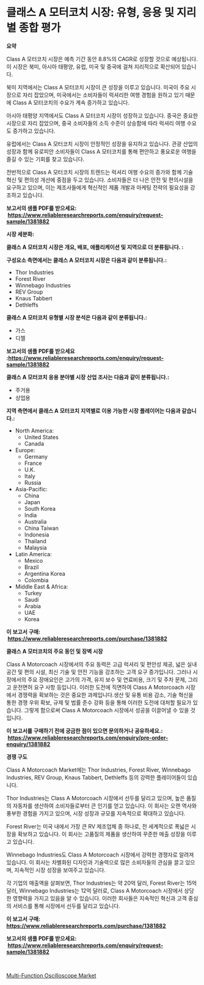 <p><h1>클래스 A 모터코치 시장: 유형, 응용 및 지리별 종합 평가</h1></p><p><strong>요약</strong></p>
<p><p>Class A 모터코치 시장은 예측 기간 동안 8.8%의 CAGR로 성장할 것으로 예상됩니다. 이 시장은 북미, 아시아 태평양, 유럽, 미국 및 중국에 걸쳐 지리적으로 확산되어 있습니다.</p><p>북미 지역에서는 Class A 모터코치 시장이 큰 성장을 이루고 있습니다. 미국이 주요 시장으로 자리 잡았으며, 미국에서는 소비자들이 럭셔리한 여행 경험을 원하고 있기 때문에 Class A 모터코치의 수요가 계속 증가하고 있습니다.</p><p>아시아 태평양 지역에서도 Class A 모터코치 시장이 성장하고 있습니다. 중국은 중요한 시장으로 자리 잡았으며, 중국 소비자들의 소득 수준이 상승함에 따라 럭셔리 여행 수요도 증가하고 있습니다.</p><p>유럽에서는 Class A 모터코치 시장이 안정적인 성장을 유지하고 있습니다. 관광 산업의 성장과 함께 유로피안 소비자들이 Class A 모터코치를 통해 편안하고 풍요로운 여행을 즐길 수 있는 기회를 찾고 있습니다.</p><p>전반적으로 Class A 모터코치 시장의 트렌드는 럭셔리 여행 수요의 증가와 함께 기술 혁신 및 편의성 개선에 중점을 두고 있습니다. 소비자들은 더 나은 안전 및 편의시설을 요구하고 있으며, 이는 제조사들에게 혁신적인 제품 개발과 마케팅 전략의 필요성을 강조하고 있습니다.</p></p>
<p><strong>보고서의 샘플 PDF를 받으세요: &nbsp;<a href="https://www.reliableresearchreports.com/enquiry/request-sample/1381882">https://www.reliableresearchreports.com/enquiry/request-sample/1381882</a></strong></p>
<p><strong>시장 세분화:</strong></p>
<p><strong> 클래스 A 모터코치 시장은 개요, 배포, 애플리케이션 및 지역으로 더 분류됩니다. :</strong></p>
<p><strong>구성요소 측면에서는 클래스 A 모터코치 시장은 다음과 같이 분류됩니다.:</strong></p>
<p><ul><li>Thor Industries</li><li>Forest River</li><li>Winnebago Industries</li><li>REV Group</li><li>Knaus Tabbert</li><li>Dethleffs</li></ul></p>
<p><strong> 클래스 A 모터코치 유형별 시장 분석은 다음과 같이 분류됩니다.:</strong></p>
<p><ul><li>가스</li><li>디젤</li></ul></p>
<p><strong>보고서의 샘플 PDF를 받으세요 :<a href="https://www.reliableresearchreports.com/enquiry/request-sample/1381882">https://www.reliableresearchreports.com/enquiry/request-sample/1381882</a></strong></p>
<p><strong> 클래스 A 모터코치 응용 분야별 시장 산업 조사는 다음과 같이 분류됩니다.:</strong></p>
<p><ul><li>주거용</li><li>상업용</li></ul></p>
<p><strong>지역 측면에서 클래스 A 모터코치 지역별로 이용 가능한 시장 플레이어는 다음과 같습니다.:</strong></p>
<p><ul>
    <li>
        North America:
        <ul>
            <li>United States</li>
            <li>Canada</li>
        </ul>
    </li>
    <li>
        Europe:
        <ul>
            <li>Germany</li>
            <li>France</li>
            <li>U.K.</li>
            <li>Italy</li>
            <li>Russia</li>
        </ul>
    </li>
    <li>
        Asia-Pacific:
        <ul>
            <li>China</li>
            <li>Japan</li>
            <li>South Korea</li>
            <li>India</li>
            <li>Australia</li>
            <li>China Taiwan</li>
            <li>Indonesia</li>
            <li>Thailand</li>
            <li>Malaysia</li>
        </ul>
    </li>
    <li>
        Latin America:
        <ul>
            <li>Mexico</li>
            <li>Brazil</li>
            <li>Argentina Korea</li>
            <li>Colombia</li>
        </ul>
    </li>
    <li>
        Middle East & Africa:
        <ul>
            <li>Turkey</li>
            <li>Saudi</li>
            <li>Arabia</li>
            <li>UAE</li>
            <li>Korea</li>
        </ul>
    </li>
    </ul></p>
<p><strong>이 보고서 구매: &nbsp;<a href="https://www.reliableresearchreports.com/purchase/1381882">https://www.reliableresearchreports.com/purchase/1381882</a></strong></p>
<p><strong>클래스 A 모터코치의 주요 동인 및 장벽 시장</strong></p>
<p><p>Class A Motorcoach 시장에서의 주요 동력은 고급 럭셔리 및 편안성 제공, 넓은 실내 공간 및 편의 시설, 최신 기술 및 안전 기능을 강조하는 고객 요구 증가입니다. 그러나 시장에서의 주요 장애요인은 고가의 가격, 유지 보수 및 연료비용, 크기 및 주차 문제, 그리고 운전면허 요구 사항 등입니다. 이러한 도전에 직면하여 Class A Motorcoach 시장에서 경쟁력을 확보하는 것은 중요한 과제입니다.생산 및 유통 비용 감소, 기술 혁신을 통한 경쟁 우위 확보, 규제 및 법률 준수 강화 등을 통해 이러한 도전에 대처할 필요가 있습니다. 그렇게 함으로써 Class A Motorcoach 시장에서 성공을 이끌어낼 수 있을 것입니다.</p></p>
<p><strong>이 보고서를 구매하기 전에 궁금한 점이 있으면 문의하거나 공유하세요.: &nbsp;<a href="https://www.reliableresearchreports.com/enquiry/pre-order-enquiry/1381882">https://www.reliableresearchreports.com/enquiry/pre-order-enquiry/1381882</a></strong></p>
<p><strong>경쟁 구도</strong></p>
<p><p>Class A Motorcoach Market에는 Thor Industries, Forest River, Winnebago Industries, REV Group, Knaus Tabbert, Dethleffs 등의 강력한 플레이어들이 있습니다. </p><p>Thor Industries는 Class A Motorcoach 시장에서 선두를 달리고 있으며, 높은 품질의 자동차를 생산하여 소비자들로부터 큰 인기를 얻고 있습니다. 이 회사는 오랜 역사와 풍부한 경험을 가지고 있으며, 시장 성장과 규모를 지속적으로 확대하고 있습니다.</p><p>Forest River는 미국 내에서 가장 큰 RV 제조업체 중 하나로, 전 세계적으로 폭넓은 시장을 확보하고 있습니다. 이 회사는 고품질의 제품을 생산하여 꾸준한 매출 성장을 이루고 있습니다.</p><p>Winnebago Industries도 Class A Motorcoach 시장에서 강력한 경쟁자로 알려져 있습니다. 이 회사는 차별화된 디자인과 기술력으로 많은 소비자들의 관심을 끌고 있으며, 지속적인 시장 성장을 보여주고 있습니다.</p><p>각 기업의 매출액을 살펴보면, Thor Industries는 약 20억 달러, Forest River는 15억 달러, Winnebago Industries는 12억 달러로, Class A Motorcoach 시장에서 상당한 영향력을 가지고 있음을 알 수 있습니다. 이러한 회사들은 지속적인 혁신과 고객 중심의 서비스를 통해 시장에서 선두를 달리고 있습니다.</p></p>
<p><strong>이 보고서 구매: &nbsp; <a href="https://www.reliableresearchreports.com/purchase/1381882">https://www.reliableresearchreports.com/purchase/1381882</a></strong></p>
<p><strong>보고서의 샘플 PDF를 받으세요: &nbsp;<a href="https://www.reliableresearchreports.com/enquiry/request-sample/1381882">https://www.reliableresearchreports.com/enquiry/request-sample/1381882</a></strong><strong></strong></p>
<p>&nbsp;</p>
<p><p><a href="https://github.com/biheemgalvinlouises6hokrh3h/Market-Research-Report-List-1/blob/main/multi-function-oscilloscope-market.md">Multi-Function Oscilloscope Market</a></p></p>